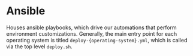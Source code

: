 # Ansible

Houses ansible playbooks, which drive our automations that perform environment customizations. Generally, the main entry point for each operating system is titled `deploy-{operating-system}.yml`, which is called via the top level `deploy.sh`.
